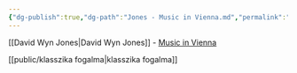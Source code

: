 ```yaml
---
{"dg-publish":true,"dg-path":"Jones - Music in Vienna.md","permalink":"/jones-music-in-vienna/"}
---
```


[[David Wyn Jones\|David Wyn Jones]] - [Music in Vienna](https://www.jstor.org/stable/10.7722/j.ctt1d39244)

[[public/klasszika fogalma\|klasszika fogalma]]